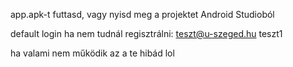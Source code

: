 app.apk-t futtasd, vagy nyisd meg a projektet Android Studioból

default login ha nem tudnál regisztrálni:
teszt@u-szeged.hu
teszt1
 
ha valami nem működik az a te hibád lol
